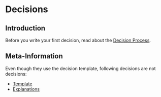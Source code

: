# Decisions

## Introduction

Before you write your first decision, read about the [Decision Process](3_decided/decision_process.md).

## Meta-Information

Even though they use the decision template, following decisions are not decisions:

- [Template](TEMPLATE.md)
- [Explanations](EXPLANATIONS.md)
